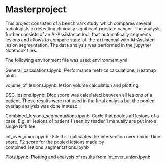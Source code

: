 # Masterproject

This project consisted of a benchmark study which compares several radiologists in detecting clinically significant prostate cancer. The analysis 
further consists of an AI-Assistance tool, that automatically segments lesions and allows to compare state-of-the-art manual with AI-Assisted lesion segmentation. The data analysis
was performed in the jupyther Notebook files. 

The following environment file was used:
environment.yml

General_calculations.ipynb: Performance metrics calculations, Heatmap plots.

volume_of_lesions.ipynb: lesion volume calculation and plotting.

DSC_lesions.ipynb: Dice score was calculated between all lesions of a patient. These results were not used in the final analysis but the pooled overlap analysis was done instead.

Combined_lesions_segmentations.ipynb: Code that pooles all lesions of a case. E.g. all lesions of patient 1 seen by reader 1 manually are put into a single Nifti file. 

Int_over_union.ipynb : File that calculates the intersection over union, Dice score, F2 score for the pooled lesions made by combined_lesions_segmentations.ipynb

Plots.ipynb: Plotting and analysis of results from Int_over_union.ipynb

